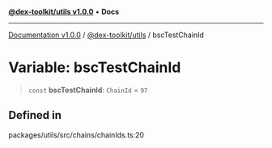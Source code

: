 [**@dex-toolkit/utils v1.0.0**](../README.md) • **Docs**

***

[Documentation v1.0.0](../../../packages.md) / [@dex-toolkit/utils](../README.md) / bscTestChainId

# Variable: bscTestChainId

> `const` **bscTestChainId**: `ChainId` = `97`

## Defined in

packages/utils/src/chains/chainIds.ts:20
